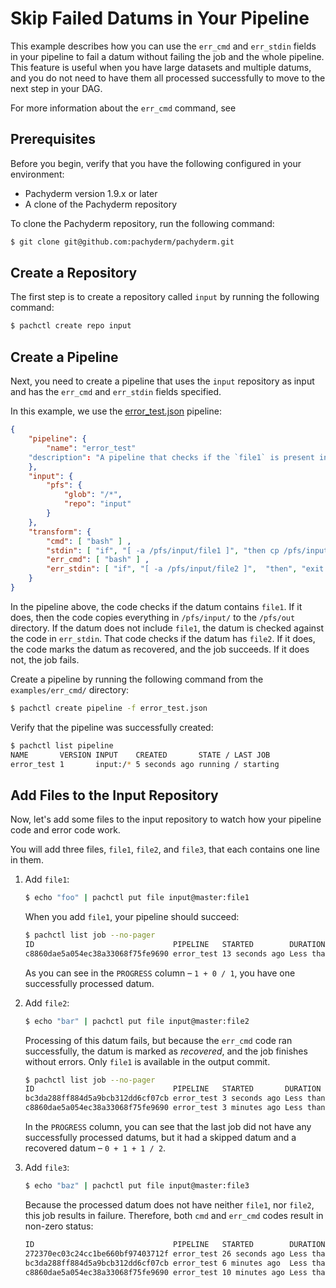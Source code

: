 # Skip Failed Datums in Your Pipeline

This example describes how you can use the `err_cmd` and `err_stdin` fields
in your pipeline to fail a datum without failing the job and the whole
pipeline. This feature is useful when you have large datasets and multiple
datums, and you do not need to have them all processed successfully to
move to the next step in your DAG.

For more information about the `err_cmd` command, see [](../../docs/err_cmd.md)

## Prerequisites

Before you begin, verify that you have the following configured in your
environment:

* Pachyderm version 1.9.x or later
* A clone of the Pachyderm repository

To clone the Pachyderm repository, run the following command:

```bash
$ git clone git@github.com:pachyderm/pachyderm.git
```

## Create a Repository

The first step is to create a repository called `input` by running the
following command:

```bash
$ pachctl create repo input
```

## Create a Pipeline

Next, you need to create a pipeline that uses the `input` repository
as input and has the `err_cmd` and `err_stdin` fields specified.

In this example, we use the [error_test.json](error_test.json)
pipeline:

```json
{
    "pipeline": {
        "name": "error_test"
    "description": "A pipeline that checks if the `file1` is present in the datum.",
    },
    "input": {
        "pfs": {
            "glob": "/*",
            "repo": "input"
        }
    },
    "transform": {
        "cmd": [ "bash" ] ,
        "stdin": [ "if", "[ -a /pfs/input/file1 ]", "then cp /pfs/input/* /pfs/out/", "exit 0",  "fi", "exit 1" ] ,
        "err_cmd": [ "bash" ] ,
        "err_stdin": [ "if", "[ -a /pfs/input/file2 ]",  "then", "exit 0", "fi", " exit 1" ]
    }
}
```

In the pipeline above, the code checks if the datum contains `file1`. If it
does, then the code copies everything in `/pfs/input/` to the `/pfs/out`
directory. If the datum does not include `file1`, the datum is checked
against the code in `err_stdin`. That code checks if the datum has
`file2`. If it does, the code marks the datum as recovered, and the
job succeeds. If it does not, the job fails.

Create a pipeline by running the following command from the `examples/err_cmd/`
directory:

```bash
$ pachctl create pipeline -f error_test.json
```

Verify that the pipeline was successfully created:

```bash
$ pachctl list pipeline
NAME       VERSION INPUT    CREATED       STATE / LAST JOB
error_test 1       input:/* 5 seconds ago running / starting
```

## Add Files to the Input Repository

Now, let's add some files to the input repository to watch how your pipeline
code and error code work.

You will add three files, `file1`, `file2`, and `file3`, that each contains one
line in them.

1. Add `file1`:

   ```bash
   $ echo "foo" | pachctl put file input@master:file1
   ```

   When you add `file1`, your pipeline should succeed:

   ```bash
   $ pachctl list job --no-pager
   ID                               PIPELINE   STARTED        DURATION           RESTART PROGRESS  DL UL STATE
   c8860dae5a054ec38a33068f75fe9690 error_test 13 seconds ago Less than a second 0       1 + 0 / 1 4B 4B success
   ```

   As you can see in the `PROGRESS` column – `1 + 0 / 1`, you have one
   successfully processed datum.

1. Add `file2`:

   ```bash
   $ echo "bar" | pachctl put file input@master:file2
   ```

   Processing of this datum fails, but because the `err_cmd` code ran successfully,
   the datum is marked as *recovered*, and the job finishes without errors.
   Only `file1` is available in the output commit.

   ```bash
   $ pachctl list job --no-pager
   ID                               PIPELINE   STARTED       DURATION           RESTART PROGRESS      DL UL STATE
   bc3da288ff884d5a9bcb312dd6cf07cb error_test 3 seconds ago Less than a second 0       0 + 1 + 1 / 2 0B 0B success
   c8860dae5a054ec38a33068f75fe9690 error_test 3 minutes ago Less than a second 0       1 + 0 / 1     4B 4B success
   ```

   In the `PROGRESS` column, you can see that the last job did not have
   any successfully processed datums, but it had a skipped datum and a
   recovered datum – `0 + 1 + 1 / 2`.

1. Add `file3`:


   ```bash
   $ echo "baz" | pachctl put file input@master:file3
   ```

   Because the processed datum does not have neither `file1`, nor
   `file2`, this job results in failure. Therefore, both `cmd`
   and `err_cmd` codes result in non-zero status:

   ```bash
   ID                               PIPELINE   STARTED        DURATION           RESTART PROGRESS      DL UL STATE
   272370ec03c24cc1be660bf97403712f error_test 26 seconds ago Less than a second 0       0 + 2 / 3     0B 0B failure: failed to process datum:...
   bc3da288ff884d5a9bcb312dd6cf07cb error_test 6 minutes ago  Less than a second 0       0 + 1 + 1 / 2 0B 0B success
   c8860dae5a054ec38a33068f75fe9690 error_test 10 minutes ago Less than a second 0       1 + 0 / 1     4B 4B success
   ```
